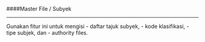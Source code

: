 ####Master File / Subyek
<hr>
Gunakan fitur ini untuk mengisi
- daftar tajuk subyek,
- kode klasifikasi,
- tipe subjek, dan
- authority files.
